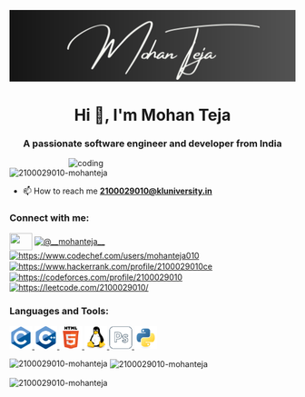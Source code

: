 ![logo](https://github.com/2100029010-MohanTeja/2100029010-MohanTeja/blob/main/GitHub%20Banner.png)

<h1 align="center">Hi 👋, I'm Mohan Teja</h1>
<h3 align="center">A passionate software engineer and developer from India</h3>

<img align="right" alt="coding" width="400" src="https://cdn.dribbble.com/users/2131993/screenshots/4948736/thoughtworks-gif_dribbble.gif">

<p align="left"> <img src="https://komarev.com/ghpvc/?username=2100029010-mohanteja&label=Profile%20views&color=0e75b6&style=flat" alt="2100029010-mohanteja" /> </p>

- 📫 How to reach me **2100029010@kluniversity.in**

<h3 align="left">Connect with me:</h3>
<p align="left">
<a href="https://www.linkedin.com/in/mohantejajonnadula/" target="blank"><img align="center" src="https://raw.githubusercontent.com/rahuldkjain/github-profile-readme-generator/master/src/images/icons/Social/linked-in-alt.svg" height="30" width="40" /></a>
<a href="https://instagram.com/__mohanteja__" target="blank"><img align="center" src="https://raw.githubusercontent.com/rahuldkjain/github-profile-readme-generator/master/src/images/icons/Social/instagram.svg" alt="@__mohanteja__" height="30" width="40" /></a>
<a href="https://www.codechef.com/users/mohanteja010" target="blank"><img align="center" src="https://cdn.jsdelivr.net/npm/simple-icons@3.1.0/icons/codechef.svg" alt="https://www.codechef.com/users/mohanteja010" height="30" width="40" /></a>
<a href="https://www.hackerrank.com/profile/2100029010ce" target="blank"><img align="center" src="https://raw.githubusercontent.com/rahuldkjain/github-profile-readme-generator/master/src/images/icons/Social/hackerrank.svg" alt="https://www.hackerrank.com/profile/2100029010ce" height="30" width="40" /></a>
<a href="https://codeforces.com/profile/2100029010" target="blank"><img align="center" src="https://raw.githubusercontent.com/rahuldkjain/github-profile-readme-generator/master/src/images/icons/Social/codeforces.svg" alt="https://codeforces.com/profile/2100029010" height="30" width="40" /></a>
<a href="https://leetcode.com/2100029010/" target="blank"><img align="center" src="https://raw.githubusercontent.com/rahuldkjain/github-profile-readme-generator/master/src/images/icons/Social/leet-code.svg" alt="https://leetcode.com/2100029010/" height="30" width="40" /></a>
</p>

<h3 align="left">Languages and Tools:</h3>
<p align="left"> <a href="https://www.cprogramming.com/" target="_blank" rel="noreferrer"> <img src="https://raw.githubusercontent.com/devicons/devicon/master/icons/c/c-original.svg" alt="c" width="40" height="40"/> </a> <a href="https://www.w3schools.com/cpp/" target="_blank" rel="noreferrer"> <img src="https://raw.githubusercontent.com/devicons/devicon/master/icons/cplusplus/cplusplus-original.svg" alt="cplusplus" width="40" height="40"/> </a> <a href="https://www.w3.org/html/" target="_blank" rel="noreferrer"> <img src="https://raw.githubusercontent.com/devicons/devicon/master/icons/html5/html5-original-wordmark.svg" alt="html5" width="40" height="40"/> </a> <a href="https://www.linux.org/" target="_blank" rel="noreferrer"> <img src="https://raw.githubusercontent.com/devicons/devicon/master/icons/linux/linux-original.svg" alt="linux" width="40" height="40"/> </a> <a href="https://www.photoshop.com/en" target="_blank" rel="noreferrer"> <img src="https://raw.githubusercontent.com/devicons/devicon/master/icons/photoshop/photoshop-line.svg" alt="photoshop" width="40" height="40"/> </a> <a href="https://www.python.org" target="_blank" rel="noreferrer"> <img src="https://raw.githubusercontent.com/devicons/devicon/master/icons/python/python-original.svg" alt="python" width="40" height="40"/> </a> </p>

<p><img align="left" src="https://github-readme-stats.vercel.app/api/top-langs?username=2100029010-mohanteja&show_icons=true&locale=en&layout=compact" alt="2100029010-mohanteja" /></p>

<p>&nbsp;<img align="center" src="https://github-readme-stats.vercel.app/api?username=2100029010-mohanteja&show_icons=true&locale=en" alt="2100029010-mohanteja" /></p>

<p><img align="center" src="https://github-readme-streak-stats.herokuapp.com/?user=2100029010-mohanteja&" alt="2100029010-mohanteja" /></p>
